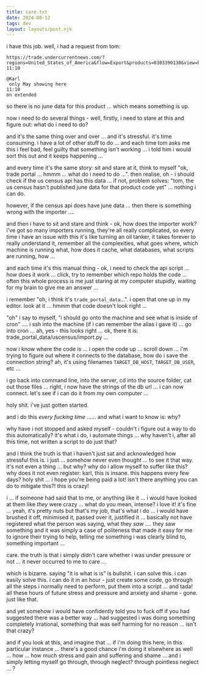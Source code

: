 ```yaml
---
title: care.txt
date: 2024-08-12
tags: dev
layout: layouts/post.njk
---
```


i have this job. well, i had a request
from tom:

```
https://trade.undercurrentnews.com/?regions=United_States_of_America&flow=Export&products=0303390130&view=barline&group_by=regions&value_volume=value&total_per_volume=per_volume&frequency=Monthly&currency=USD&unit=metric_ton&extended&enddate=May_2024
11:10

@Karl
 only May showing here
11:10
on extended
```

so there is no june data for this product ...
which means something is up.

now i need to do several things - well, firstly,
i need to stare at this and figure out: what do i
need to do?

and it's the same thing over and over ... and it's
stressful. it's time consuming. i have a lot of
other stuff to do ... and each time tom asks me
this i feel bad, feel guilty that something isn't
working ... i told him i would sort this out and
it keeps happening ...

and every time it's the same story: sit and stare
at it, think to myself "ok, trade portal ... hmmm ...
what do i need to do ...". then realise, oh - i should
check if the us census api has this data ... if not,
problem solves: "tom, the us census hasn't published
june data for that product code yet" ... nothing i can
do.

however, if the census api does have june data ...
then there is something wrong with the importer ....

and then i have to sit and stare and think - ok, how
does the importer work? i've got so many importers
running, they're all really complicated, so every time
i have an issue with this it's like turning an oil
tanker, it takes forever to really understand it, remember
all the complexities, what goes where, which machine is
running what, how does it cache, what databases, what
scripts are running, how ...

and each time it's this manual thing - ok, i need to
check the api script ... how does it work ... click,
try to remember which repo holds the code ... often
this whole process is me just staring at my computer
stupidly, waiting for my brain to give me an answer ...

i remember "oh, i think it's `trade_portal_data`...".
i open that one up in my editor. look at it ... hmmm
that code doesn't look right ...

"oh" i say to myself, "i should go onto the machine
and see what is inside of cron" .... i ssh into the
machine (if i can remember the alias i gave it) ...
go into cron ... ah, yes - this looks right ...
ok, there it is: trade_portal_data/uscensus/import.py ...

now i know where the code is ... i open the code up ...
scroll down ... i'm trying to figure out where it
connects to the database, how do i save the connection
string? ah, it's using filenames `TARGET_DB_HOST`,
`TARGET_DB_USER`, etc ...

i go back into command line, into the server, cd into
the source folder, cat out those files ... right, i
now have the strings of the db url ... i can now
connect. let's see if i can do it from my own computer ...

holy shit. i've just gotten started.

and i do this _every fucking time_ ...... and what i
want to know is: why?

why have i not stopped and asked myself - couldn't i
figure out a way to do this automatically? it's what
i do, i automate things ... why haven't i, after all
this time, not written a script to do just that?

and i think the truth is that i haven't just sat and
acknowledged how stressful this is. i just ... somehow
never even thought ... to see it that way. it's not
even a thing ... but why? why do i allow myself to suffer
like this? why does it not even register: karl, this
is insane. this happens every few days? holy shit ...
i hope you're being paid a lot! isn't there anything
you can do to mitigate this?! this is crazy!

i ... if someone had said that to me, or anything like
it ... i would have looked at them like _they_ were
crazy ... what do you mean, intense? i love it! it's
fine ... yeah, it's pretty nuts but that's my job,
that's what i do ... i would have brushed it off,
minimised it, passed over it, justified it ... basically
not have registered what the person was saying, what
they _saw_ .... they saw something and it was simply
a case of politeness that made it easy for me to
ignore their trying to help, telling me something i
was clearly blind to, something important ...

care. the truth is that i simply didn't care whether
i was under pressure or not ... it never occurred to
me to care ...

which is bizarre. saying "it is what is is" is bullshit.
i can solve this. i can easily solve this. i can do it
in an hour - just create some code, go through all the
steps i normally need to perform, put them into a script ...
and tada! all these hours of future stress and pressure
and anxiety and shame - gone. just like that.

and yet somehow i would have confidently told you to
fuck off if you had suggested there was a better way ...
had suggested i was doing something completely irrational,
something that was self harming for no reason ...
isn't that crazy?

and if you look at this, and imagine that ... if i'm doing
this here, in this particular instance ... there's a good
chance i'm doing it elsewhere as well ... how ... how much
stress and pain and suffering and shame ... and i simply
letting myself go through, through neglect? through pointless
neglect ... ?